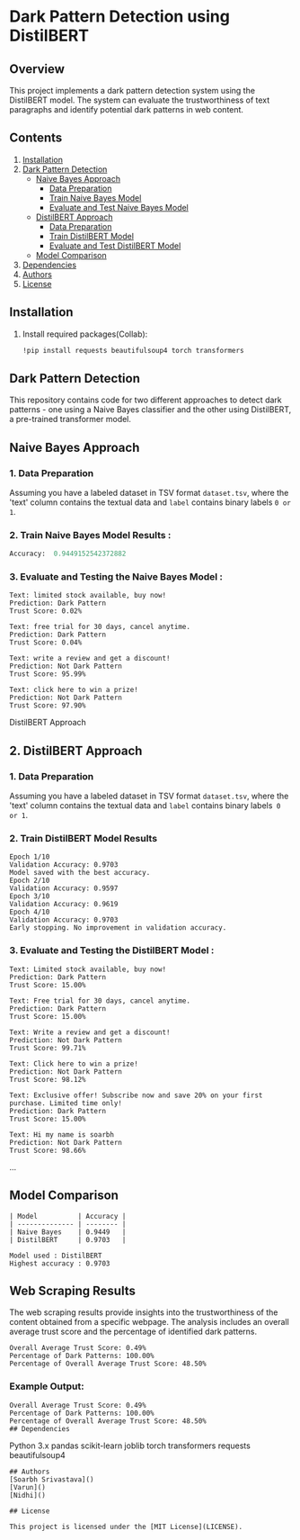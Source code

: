 # Dark Pattern Detection using DistilBERT

## Overview

This project implements a dark pattern detection system using the DistilBERT model. The system can evaluate the trustworthiness of text paragraphs and identify potential dark patterns in web content.

## Contents


1. [Installation](#installation)
2. [Dark Pattern Detection](#dark-pattern-detection)
   - [Naive Bayes Approach](#naive-bayes-approach)
     - [Data Preparation](#1-data-preparation)
     - [Train Naive Bayes Model](#2-train-naive-bayes-model)
     - [Evaluate and Test Naive Bayes Model](#3-evaluate-and-test-naive-bayes-model)
   - [DistilBERT Approach](#2-distilbert-approach)
     - [Data Preparation](#1-data-preparation-1)
     - [Train DistilBERT Model](#2-train-distilbert-model)
     - [Evaluate and Test DistilBERT Model](#3-evaluate-and-test-distilbert-model)
   - [Model Comparison](#model-comparison)
3. [Dependencies](#dependencies)
4. [Authors](#authors)
5. [License](#license)

## Installation

1. Install required packages(Collab):

   ```bash
   !pip install requests beautifulsoup4 torch transformers
   
## Dark Pattern Detection

This repository contains code for two different approaches to detect dark patterns - one using a Naive Bayes classifier and the other using DistilBERT, a pre-trained transformer model.

## Naive Bayes Approach

### 1. Data Preparation

Assuming you have a labeled dataset in TSV format `dataset.tsv`, where the 'text' column contains the textual data and `label` contains binary labels `0 or 1`.

### 2. Train Naive Bayes Model Results :

```python
Accuracy:  0.9449152542372882

```
### 3. Evaluate and Testing the Naive Bayes Model :
```
Text: limited stock available, buy now!
Prediction: Dark Pattern
Trust Score: 0.02%

Text: free trial for 30 days, cancel anytime.
Prediction: Dark Pattern
Trust Score: 0.04%

Text: write a review and get a discount!
Prediction: Not Dark Pattern
Trust Score: 95.99%

Text: click here to win a prize!
Prediction: Not Dark Pattern
Trust Score: 97.90%
```
DistilBERT Approach
## 2. DistilBERT Approach
### 1. Data Preparation
Assuming you have a labeled dataset in TSV format `dataset.tsv`, where the 'text' column contains the textual data and `label` contains binary labels` 0 or 1`.

### 2. Train DistilBERT Model Results 
```
Epoch 1/10
Validation Accuracy: 0.9703
Model saved with the best accuracy.
Epoch 2/10
Validation Accuracy: 0.9597
Epoch 3/10
Validation Accuracy: 0.9619
Epoch 4/10
Validation Accuracy: 0.9703
Early stopping. No improvement in validation accuracy.

```
### 3. Evaluate and Testing the DistilBERT Model :
```
Text: Limited stock available, buy now!
Prediction: Dark Pattern
Trust Score: 15.00%

Text: Free trial for 30 days, cancel anytime.
Prediction: Dark Pattern
Trust Score: 15.00%

Text: Write a review and get a discount!
Prediction: Not Dark Pattern
Trust Score: 99.71%

Text: Click here to win a prize!
Prediction: Not Dark Pattern
Trust Score: 98.12%

Text: Exclusive offer! Subscribe now and save 20% on your first purchase. Limited time only!
Prediction: Dark Pattern
Trust Score: 15.00%

Text: Hi my name is soarbh
Prediction: Not Dark Pattern
Trust Score: 98.66%
```
...

## Model Comparison
```
| Model          | Accuracy |
| -------------- | -------- |
| Naive Bayes    | 0.9449   |
| DistilBERT     | 0.9703   |

Model used : DistilBERT 
Highest accuracy : 0.9703
```
## Web Scraping Results

The web scraping results provide insights into the trustworthiness of the content obtained from a specific webpage. The analysis includes an overall average trust score and the percentage of identified dark patterns.

```plaintext
Overall Average Trust Score: 0.49%
Percentage of Dark Patterns: 100.00%
Percentage of Overall Average Trust Score: 48.50%
```

### Example Output:

```plaintext
Overall Average Trust Score: 0.49%
Percentage of Dark Patterns: 100.00%
Percentage of Overall Average Trust Score: 48.50%
## Dependencies
```
Python 3.x
pandas
scikit-learn
joblib
torch
transformers
requests
beautifulsoup4
```
## Authors
[Soarbh Srivastava]()
[Varun]()
[Nidhi]()

## License

This project is licensed under the [MIT License](LICENSE).

